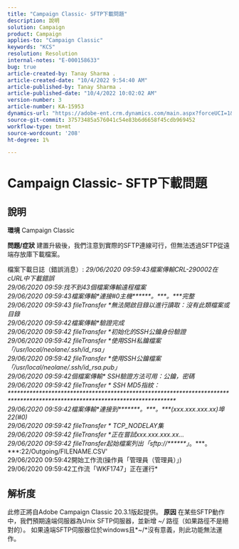 ```yaml
---
title: "Campaign Classic- SFTP下載問題"
description: 說明
solution: Campaign
product: Campaign
applies-to: "Campaign Classic"
keywords: "KCS"
resolution: Resolution
internal-notes: "E-000158633"
bug: true
article-created-by: Tanay Sharma .
article-created-date: "10/4/2022 9:54:40 AM"
article-published-by: Tanay Sharma .
article-published-date: "10/4/2022 10:02:02 AM"
version-number: 3
article-number: KA-15953
dynamics-url: "https://adobe-ent.crm.dynamics.com/main.aspx?forceUCI=1&pagetype=entityrecord&etn=knowledgearticle&id=ff71298d-ca43-ed11-bba2-0022480868ff"
source-git-commit: 37573485a576041c54e83b6d6658f45cdb969452
workflow-type: tm+mt
source-wordcount: '208'
ht-degree: 1%

---
```


# Campaign Classic- SFTP下載問題

## 說明

<b>環境</b>
Campaign Classic


<b>問題/症狀</b>
建置升級後，我們注意到實際的SFTP連線可行，但無法透過SFTP從遠端存放庫下載檔案。

檔案下載日誌（錯誤消息）:
*29/06/2020 09:59:43檔案傳輸CRL-290002在cURL中下載錯誤
<br>29/06/2020 09:59:找不到43個檔案傳輸遠程檔案
<br>29/06/2020 09:59:43檔案傳輸\*連接#0主機\*\*\*\*\*\*。\*\*\*。\*\*\*完整
<br>29/06/2020 09:59:43 fileTransfer \*無法開啟目錄以進行讀取：沒有此類檔案或目錄
<br>29/06/2020 09:59:42檔案傳輸\*驗證完成
<br>29/06/2020 09:59:42 fileTransfer \*初始化的SSH公鑰身份驗證
<br>29/06/2020 09:59:42 fileTransfer \*使用SSH私鑰檔案「/usr/local/neolane/.ssh/id_rsa」
<br>29/06/2020 09:59:42 fileTransfer \*使用SSH公鑰檔案「/usr/local/neolane/.ssh/id_rsa.pub」
<br>29/06/2020 09:59:42個檔案傳輸\* SSH驗證方法可用：公鑰，密碼
<br>29/06/2020 09:59:42 fileTransfer \* SSH MD5指紋：\*\*\*\*\*\*\*\*\*\*\*\*\*\*\*\*\*\*\*\*\*\*\*\*\*\*\*\*\*\*\*\*\*\*\*\*\*\*\*\*\*\*\*\*\*\*\*\*\*\*\*\*\*\*\*\*\*\*\*\*\*\*\*\*\*\*\*\*\*\*\*\*\*\*\*\*\*\*\*\*\*\*\*\*\*\*\*\*\*\*\*\*\*\*\*\*\*\*\*\*\*\*\*\*\*\*\*\*\*\*\*\*\*\*\*\*\*\*\*\*\*\*\*\*\*
<br>29/06/2020 09:59:42檔案傳輸\*連接到\*\*\*\*\*\*\*。\*\*\*。\*\*\*(xxx.xxx.xxx.xx)埠22(#0)
<br>29/06/2020 09:59:42 fileTransfer \* TCP_NODELAY集
<br>29/06/2020 09:59:42 fileTransfer \*正在嘗試xxx.xxx.xxx.xx...
<br>29/06/2020 09:59:42 fileTransfer起始檔案列出「sftp://\*\*\*\*\*\*」*。\*\*\*。\*\*\*:22/Outgoing/FILENAME.CSV&#39;
<br>29/06/2020 09:59:42開始工作流(操作員「管理員（管理員）」)
<br>29/06/2020 09:59:42工作流「WKF1747」正在運行*

## 解析度


此修正將自Adobe Campaign Classic 20.3.1版起提供。
<b>原因</b>
在某些SFTP動作中，我們預期遠端伺服器為Unix SFTP伺服器，並新增 *~/* 路徑（如果路徑不是絕對的）。
如果遠端SFTP伺服器位於windows且*~/*沒有意義，則此功能無法運作。
